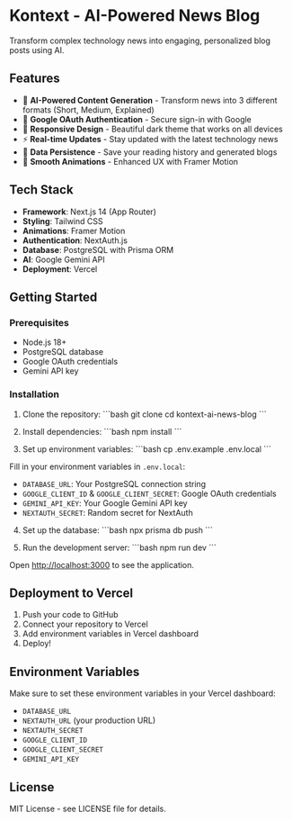 # Kontext - AI-Powered News Blog

Transform complex technology news into engaging, personalized blog posts using AI.

## Features

- 🤖 **AI-Powered Content Generation** - Transform news into 3 different formats (Short, Medium, Explained)
- 🔐 **Google OAuth Authentication** - Secure sign-in with Google
- 📱 **Responsive Design** - Beautiful dark theme that works on all devices
- ⚡ **Real-time Updates** - Stay updated with the latest technology news
- 💾 **Data Persistence** - Save your reading history and generated blogs
- 🎨 **Smooth Animations** - Enhanced UX with Framer Motion

## Tech Stack

- **Framework**: Next.js 14 (App Router)
- **Styling**: Tailwind CSS
- **Animations**: Framer Motion
- **Authentication**: NextAuth.js
- **Database**: PostgreSQL with Prisma ORM
- **AI**: Google Gemini API
- **Deployment**: Vercel

## Getting Started

### Prerequisites

- Node.js 18+
- PostgreSQL database
- Google OAuth credentials
- Gemini API key

### Installation

1. Clone the repository:
\`\`\`bash
git clone <your-repo-url>
cd kontext-ai-news-blog
\`\`\`

2. Install dependencies:
\`\`\`bash
npm install
\`\`\`

3. Set up environment variables:
\`\`\`bash
cp .env.example .env.local
\`\`\`

Fill in your environment variables in `.env.local`:
- `DATABASE_URL`: Your PostgreSQL connection string
- `GOOGLE_CLIENT_ID` & `GOOGLE_CLIENT_SECRET`: Google OAuth credentials
- `GEMINI_API_KEY`: Your Google Gemini API key
- `NEXTAUTH_SECRET`: Random secret for NextAuth

4. Set up the database:
\`\`\`bash
npx prisma db push
\`\`\`

5. Run the development server:
\`\`\`bash
npm run dev
\`\`\`

Open [http://localhost:3000](http://localhost:3000) to see the application.

## Deployment to Vercel

1. Push your code to GitHub
2. Connect your repository to Vercel
3. Add environment variables in Vercel dashboard
4. Deploy!

## Environment Variables

Make sure to set these environment variables in your Vercel dashboard:

- `DATABASE_URL`
- `NEXTAUTH_URL` (your production URL)
- `NEXTAUTH_SECRET`
- `GOOGLE_CLIENT_ID`
- `GOOGLE_CLIENT_SECRET`
- `GEMINI_API_KEY`

## License

MIT License - see LICENSE file for details.
